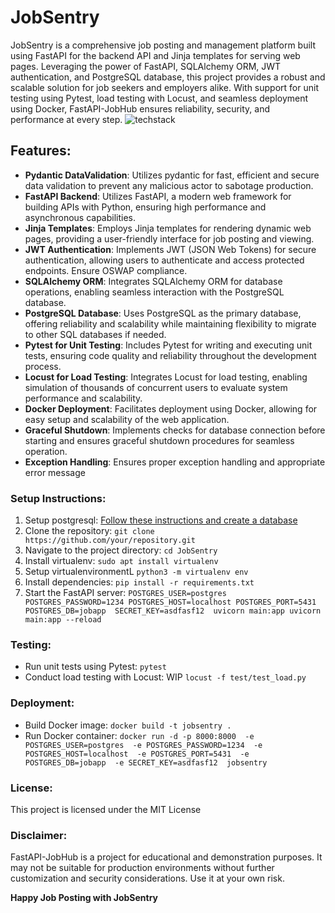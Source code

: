 # JobSentry

JobSentry is a comprehensive job posting and management platform built using FastAPI for the backend API and Jinja templates for serving web pages. Leveraging the power of FastAPI, SQLAlchemy ORM, JWT authentication, and PostgreSQL database, this project provides a robust and scalable solution for job seekers and employers alike. With support for unit testing using Pytest, load testing with Locust, and seamless deployment using Docker, FastAPI-JobHub ensures reliability, security, and performance at every step.
![techstack](https://github.com/Syed-Sherjeel/JobSentry/assets/56888046/4669e5a7-c01e-4ba4-b1f9-289fc396dec5)

## Features:

- **Pydantic DataValidation**: Utilizes pydantic for fast, efficient and secure data validation to prevent any malicious actor to sabotage production.
- **FastAPI Backend**: Utilizes FastAPI, a modern web framework for building APIs with Python, ensuring high performance and asynchronous capabilities.
- **Jinja Templates**: Employs Jinja templates for rendering dynamic web pages, providing a user-friendly interface for job posting and viewing.
- **JWT Authentication**: Implements JWT (JSON Web Tokens) for secure authentication, allowing users to authenticate and access protected endpoints. Ensure OSWAP compliance.
- **SQLAlchemy ORM**: Integrates SQLAlchemy ORM for database operations, enabling seamless interaction with the PostgreSQL database.
- **PostgreSQL Database**: Uses PostgreSQL as the primary database, offering reliability and scalability while maintaining flexibility to migrate to other SQL databases if needed.
- **Pytest for Unit Testing**: Includes Pytest for writing and executing unit tests, ensuring code quality and reliability throughout the development process.
- **Locust for Load Testing**: Integrates Locust for load testing, enabling simulation of thousands of concurrent users to evaluate system performance and scalability.
- **Docker Deployment**: Facilitates deployment using Docker, allowing for easy setup and scalability of the web application.
- **Graceful Shutdown**: Implements checks for database connection before starting and ensures graceful shutdown procedures for seamless operation.
- **Exception Handling**: Ensures proper exception handling and appropriate error message 

### Setup Instructions:

1. Setup postgresql: [Follow these instructions and create a database](https://medium.com/@nathaliafriederichs/setting-up-a-postgresql-environment-in-docker-a-step-by-step-guide-55cbcb1061ba)
1. Clone the repository: `git clone https://github.com/your/repository.git`
2. Navigate to the project directory: `cd JobSentry`
3. Install virtualenv: `sudo apt install virtualenv` 
4. Setup virtualenvironmentL  `python3 -m virtualenv env`
5. Install dependencies: `pip install -r requirements.txt`
6. Start the FastAPI server: `POSTGRES_USER=postgres POSTGRES_PASSWORD=1234 POSTGRES_HOST=localhost POSTGRES_PORT=5431 POSTGRES_DB=jobapp  SECRET_KEY=asdfasf12  uvicorn main:app
 uvicorn main:app --reload`

### Testing:

- Run unit tests using Pytest: `pytest`
- Conduct load testing with Locust: WIP `locust -f test/test_load.py`

### Deployment:

- Build Docker image: `docker build -t jobsentry .`
- Run Docker container: `docker run -d -p 8000:8000 
                         -e POSTGRES_USER=postgres 
                         -e POSTGRES_PASSWORD=1234 
                         -e POSTGRES_HOST=localhost 
                         -e POSTGRES_PORT=5431 
                         -e POSTGRES_DB=jobapp 
                         -e SECRET_KEY=asdfasf12 
                         jobsentry
                          `


### License:

This project is licensed under the MIT License 
### Disclaimer:

FastAPI-JobHub is a project for educational and demonstration purposes. It may not be suitable for production environments without further customization and security considerations. Use it at your own risk.

**Happy Job Posting with JobSentry**
